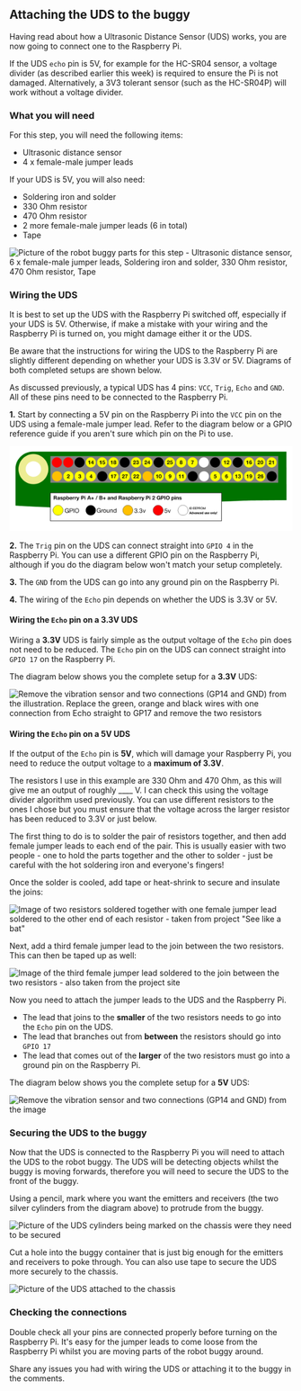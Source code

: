 [comment]: # (
Is this step open? Y/N
If so, short description of this step:
Related links:
Related files:
)

## Attaching the UDS to the buggy

Having read about how a Ultrasonic Distance Sensor (UDS) works, you are now going to connect one to the Raspberry Pi.

If the UDS `echo` pin is 5V, for example for the HC-SR04 sensor, a voltage divider (as described earlier this week) is required to ensure the Pi is not damaged. Alternatively, a 3V3 tolerant  sensor (such as the HC-SR04P) will work without a voltage divider.

### What you will need

For this step, you will need the following items:

+ Ultrasonic distance sensor
+ 4 x female-male jumper leads

If your UDS is 5V, you will also need:

+ Soldering iron and solder
+ 330 Ohm resistor
+ 470 Ohm resistor
+ 2 more female-male jumper leads (6 in total)
+ Tape

![Picture of the robot buggy parts for this step - Ultrasonic distance sensor, 6 x female-male jumper leads, Soldering iron and solder, 330 Ohm resistor, 470 Ohm resistor, Tape](images/2_7-parts-for-the-UDS)

### Wiring the UDS

It is best to set up the UDS with the Raspberry Pi switched off, especially if your UDS is 5V. Otherwise, if make a mistake with your wiring and the Raspberry Pi is turned on, you might damage either it or the UDS.

Be aware that the instructions for wiring the UDS to the Raspberry Pi are slightly different depending on whether your UDS is 3.3V or 5V. Diagrams of both completed setups are shown below.

As discussed previously, a typical UDS has 4 pins: `VCC`, `Trig`, `Echo` and `GND`. All of these pins need to be connected to the Raspberry Pi.

**1.** Start by connecting a 5V pin on the Raspberry Pi into the `VCC` pin on the UDS using a female-male jumper lead. Refer to the diagram below or a GPIO reference guide if you aren't sure which pin on the Pi to use.

![The layout of the GPIO pins on a 40 pin Raspberry Pi using GPIO numbering, which can be used as a reference guide](images/1_4-gpio-numbers-raspberry-pi-40-pin-header.png)

**2.** The `Trig` pin on the UDS can connect straight into `GPIO 4` in the Raspberry Pi. You can use a different GPIO pin on the Raspberry Pi, although if you do the diagram below won't match your setup completely.

**3.** The `GND` from the UDS can go into any ground pin on the Raspberry Pi.

**4.** The wiring of the `Echo` pin depends on whether the UDS is 3.3V or 5V.

#### Wiring the `Echo` pin on a 3.3V UDS

Wiring a **3.3V** UDS is fairly simple as the output voltage of the `Echo` pin does not need to be reduced. The `Echo` pin on the UDS can connect straight into `GPIO 17` on the Raspberry Pi.

The diagram below shows you the complete setup for a **3.3V** UDS:

![Remove the vibration sensor and two connections (GP14 and GND) from the illustration. Replace the green, orange and black wires with one connection from Echo straight to GP17 and remove the two resistors](https://projects-static.raspberrypi.org/projects/see-like-a-bat/88c95cc4c253c700132e4c26f23373c277241549/en/images/See_Like_A_Bat_Diagram_7.png)

#### Wiring the `Echo` pin on a 5V UDS

If the output of the `Echo` pin is **5V**, which will damage your Raspberry Pi, you need to reduce the output voltage to a **maximum of 3.3V**.

The resistors I use in this example are 330 Ohm and 470 Ohm, as this will give me an output of roughly ____ V. I can check this using the voltage divider algorithm used previously. You can use different resistors to the ones I chose but you must ensure that the voltage across the larger resistor has been reduced to 3.3V or just below.

The first thing to do is to solder the pair of resistors together, and then add female jumper leads to each end of the pair. This is usually easier with two people - one to hold the parts together and the other to solder - just be careful with the hot soldering iron and everyone's fingers!

Once the solder is cooled, add tape or heat-shrink to secure and insulate the joins:

![Image of two resistors soldered together with one female jumper lead soldered to the other end of each resistor - taken from project "See like a bat"](https://projects-static.raspberrypi.org/projects/see-like-a-bat/88c95cc4c253c700132e4c26f23373c277241549/en/images/joined_resistors.jpg)

Next, add a third female jumper lead to the join between the two resistors. This can then be taped up as well:

![Image of the third female jumper lead soldered to the join between the two resistors - also taken from the project site](https://projects-static.raspberrypi.org/projects/see-like-a-bat/88c95cc4c253c700132e4c26f23373c277241549/en/images/t_join.jpg)

Now you need to attach the jumper leads to the UDS and the Raspberry Pi.

+ The lead that joins to the **smaller** of the two resistors needs to go into the `Echo` pin on the UDS.
+ The lead that branches out from **between** the resistors should go into `GPIO 17`
+ The lead that comes out of the **larger** of the two resistors must go into a ground pin on the Raspberry Pi.

The diagram below shows you the complete setup for a **5V** UDS:

![Remove the vibration sensor and two connections (GP14 and GND) from the image](https://projects-static.raspberrypi.org/projects/see-like-a-bat/88c95cc4c253c700132e4c26f23373c277241549/en/images/See_Like_A_Bat_Diagram_7.png)

### Securing the UDS to the buggy

Now that the UDS is connected to the Raspberry Pi you will need to attach the UDS to the robot buggy. The UDS will be detecting objects whilst the buggy is moving forwards, therefore you will need to secure the UDS to the front of the buggy.

Using a pencil, mark where you want the emitters and receivers (the two silver cylinders from the diagram above) to protrude from the buggy.

![Picture of the UDS cylinders being marked on the chassis were they need to be secured](images/2_7-marking-UDS-on-the-chassis)

Cut a hole into the buggy container that is just big enough for the emitters and receivers to poke through. You can also use tape to secure the UDS more securely to the chassis.

![Picture of the UDS attached to the chassis](images/2_7-UDS-attached-to-chassis)

### Checking the connections

Double check all your pins are connected properly before turning on the Raspberry Pi. It's easy for the jumper leads to come loose from the Raspberry Pi whilst you are moving parts of the robot buggy around.

Share any issues you had with wiring the UDS or attaching it to the buggy in the comments.